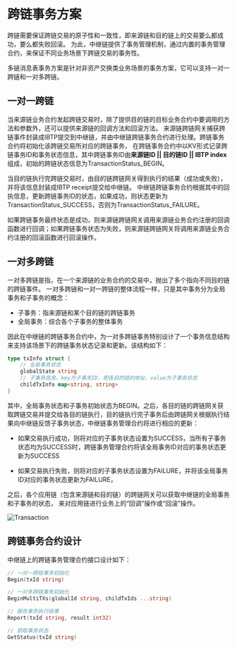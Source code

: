 # 跨链事务方案

跨链需要保证跨链交易的原子性和一致性，即来源链和目的链上的交易要么都成功，要么都失败回滚。
为此，中继链提供了事务管理机制，通过内置的事务管理合约，来保证不同业务场景下跨链交易的事务性。

多链消息表事务方案是针对非资产交换类业务场景的事务方案，它可以支持一对一跨链和一对多跨链。

## 一对一跨链

当来源链业务合约发起跨链交易时，除了提供目的链的目标业务合约中要调用的方法和参数外，还可以提供来源链的回调方法和回滚方法。
来源链跨链网关捕获跨链事件封装成IBTP提交到中继链，并由中继链跨链事务合约进行处理。跨链事务合约将初始化该跨链交易所对应的跨链事务，
在跨链事务合约中以KV形式记录跨链事务ID和事务状态信息，其中跨链事务ID由**来源链ID || 目的链ID || IBTP index**组成，初始的跨链状态信息为TransactionStatus_BEGIN。

当目的链执行完跨链交易时，由目的链跨链网关得到执行的结果（成功或失败），并将该信息封装成IBTP receipt提交给中继链。
中继链跨链事务合约根据其中的回执信息，更新跨链事务ID的状态，如果成功，则状态更新为TransactionStatus_SUCCESS，否则为TransactionStatus_FAILURE。

如果跨链事务最终状态是成功，则来源链跨链网关调用来源链业务合约注册的回调函数进行回调；如果跨链事务状态为失败，则来源链跨链网关将调用来源链业务合约注册的回滚函数进行回滚操作。

## 一对多跨链

一对多跨链是指，在一个来源链的业务合约的交易中，抛出了多个指向不同目的链的跨链事件。 一对多跨链和一对一跨链的整体流程一样，只是其中事务分为全局事务和子事务的概念：

- 子事务：指来源链和某个目的链的跨链事务
- 全局事务：综合各个子事务的整体事务

因此在中继链的跨链事务合约中，为一对多跨链事务特别设计了一个事务信息结构来支持该场景下的跨链事务状态记录和更新。该结构如下：

```go
type txInfo struct {
	// 全局事务状态
	globalState string
	// 子事务信息，key为子事务ID，即各目的链的地址，value为子事务状态
	childTxInfo map<string, string>
}
```

其中，全局事务状态和子事务初始状态为BEGIN。之后，各目的链的跨链网关获取跨链交易并提交给各目的链执行，目的链执行完子事务后由跨链网关根据执行结果向中继链反馈子事务状态，中继链事务管理合约将进行相应的更新：

- 如果交易执行成功，则将对应的子事务状态设置为SUCCESS，当所有子事务状态均为SUCCESS时，跨链事务管理合约将该全局事务ID对应的事务状态更新为SUCCESS

- 如果交易执行失败，则将对应的子事务状态设置为FAILURE，并将该全局事务ID对应的事务状态更新为FAILURE，
  
之后，各个应用链（包含来源链和目的链）的跨链网关可以获取中继链的全局事务和子事务的状态， 来对应用链进行业务上的“回调”操作或“回滚”操作。

![Transaction](../../../assets/tx.png)

## 跨链事务合约设计

中继链上的跨链事务管理合约接口设计如下：

```go
// 一对一跨链事务初始化
Begin(txId string)

// 一对多跨链事务初始化
BeginMultiTXs(globalId string, childTxIds ...string)

// 报告事务执行结果
Report(txId string, result int32)

// 获取事务状态
GetStatus(txId string)
```